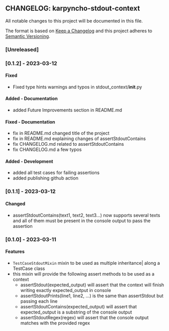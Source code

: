 ## CHANGELOG: karpyncho-stdout-context

All notable changes to this project will be documented in this file.

The format is based on [Keep a Changelog](http://keepachangelog.com/en/1.0.0/)
and this project adheres to [Semantic Versioning](http://semver.org/spec/v2.0.0.html).

### [Unreleased]

### [0.1.2] - 2023-03-12

#### Fixed

 * Fixed type hints warnings and typos in stdout_context/__init__.py

#### Added - Documentation

 * added Future Improvements section in README.md

#### Fixed - Documentation

 * fix in README.md changed title of the project
 * fix in README.md explaining changes of assertStdoutContains
 * fix CHANGELOG.md related to assertStdoutContains
 * fix CHANGELOG.md a few typos

#### Added - Development

 * added all test cases for failing assertions 
 * added publishing github action 

### [0.1.1] - 2023-03-12

#### Changed

 * assertStdoutContains(text1, text2, text3...) now supports several texts and all of them must be present in the console output to pass the assertion

### [0.1.0] - 2023-03-11

#### Features

 * `TestCaseStdoutMixin` mixin to be used as multiple inheritance| along a TestCase class
 * this mixin will provide the following assert methods to be used as a context
    + assertStdout(expected_output) will assert that the context will finish writing exactly expected_output in console
    + assertStdoutPrints(line1, line2, ...) is the same than assertStdout but passing each line
    + assertStdoutContains(expected_output) will assert that expected_output is a substring of the console output
    + assertStdoutRegex(regex) will assert that the console output matches with the provided regex
